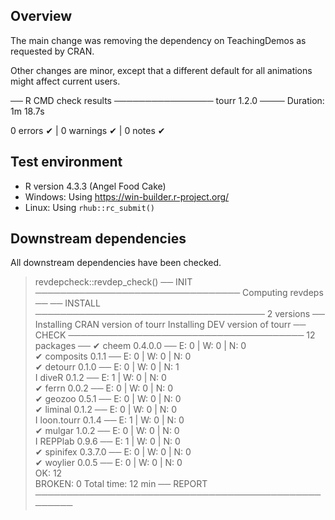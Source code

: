 ## Overview

The main change was removing the dependency on TeachingDemos as requested by CRAN. 

Other changes are minor, except that a different default for all animations might affect current users. 

── R CMD check results ──────────────── tourr 1.2.0 ────
Duration: 1m 18.7s

0 errors ✔ | 0 warnings ✔ | 0 notes ✔

## Test environment

* R version 4.3.3 (Angel Food Cake) 
* Windows: Using https://win-builder.r-project.org/
* Linux: Using `rhub::rc_submit()`

## Downstream dependencies

All downstream dependencies have been checked.

> revdepcheck::revdep_check()
── INIT ───────────────────────────────── Computing revdeps ──
── INSTALL ───────────────────────────────────── 2 versions ──
Installing CRAN version of tourr
Installing DEV version of tourr
── CHECK ────────────────────────────────────── 12 packages ──
✔ cheem 0.4.0.0                          ── E: 0     | W: 0     | N: 0    
✔ composits 0.1.1                        ── E: 0     | W: 0     | N: 0    
✔ detourr 0.1.0                          ── E: 0     | W: 0     | N: 1    
I diveR 0.1.2                            ── E: 1     | W: 0     | N: 0    
✔ ferrn 0.0.2                            ── E: 0     | W: 0     | N: 0    
✔ geozoo 0.5.1                           ── E: 0     | W: 0     | N: 0    
✔ liminal 0.1.2                          ── E: 0     | W: 0     | N: 0    
I loon.tourr 0.1.4                       ── E: 1     | W: 0     | N: 0    
✔ mulgar 1.0.2                           ── E: 0     | W: 0     | N: 0    
I REPPlab 0.9.6                          ── E: 1     | W: 0     | N: 0    
✔ spinifex 0.3.7.0                       ── E: 0     | W: 0     | N: 0    
✔ woylier 0.0.5                          ── E: 0     | W: 0     | N: 0    
OK: 12                                                      
BROKEN: 0
Total time: 12 min
── REPORT ────────────────────────────────────────────────────
